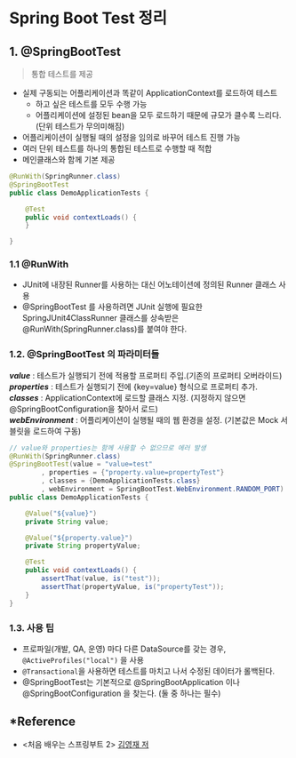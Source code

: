 # Spring Boot Test 정리

## 1. @SpringBootTest
>통합 테스트를 제공

- 실제 구동되는 어플리케이션과 똑같이 ApplicationContext를 로드하여 테스트
  - 하고 싶은 테스트를 모두 수행 가능
  - 어플리케이션에 설정된 bean을 모두 로드하기 때문에 규모가 클수록 느리다. (단위 테스트가 무의미해짐)
- 어플리케이션이 실행될 때의 설정을 임의로 바꾸어 테스트 진행 가능
- 여러 단위 테스트를 하나의 통합된 테스트로 수행할 때 적합
- 메인클래스와 함께 기본 제공

~~~java
@RunWith(SpringRunner.class)
@SpringBootTest
public class DemoApplicationTests {

	@Test
	public void contextLoads() {
	}

}
~~~

### 1.1 @RunWith
- JUnit에 내장된 Runner를 사용하는 대신 어노테이션에 정의된 Runner 클래스 사용
- @SpringBootTest 를 사용하려면 JUnit 실행에 필요한 SpringJUnit4ClassRunner 클래스를 상속받은 @RunWith(SpringRunner.class)를 붙여야 한다.

### 1.2. @SpringBootTest 의 파라미터들
***value*** : 테스트가 실행되기 전에 적용할 프로퍼티 주입.(기존의 프로퍼티 오버라이드)  
***properties*** : 테스트가 실행되기 전에 {key=value} 형식으로 프로퍼티 추가.  
***classes*** : ApplicationContext에 로드할 클래스 지정. (지정하지 않으면 @SpringBootConfiguration을 찾아서 로드)  
***webEnvironment*** : 어플리케이션이 실행될 때의 웹 환경을 설정. (기본값은 Mock 서블릿을 로드하여 구동)

~~~java
// value와 properties는 함께 사용할 수 없으므로 에러 발생
@RunWith(SpringRunner.class)
@SpringBootTest(value = "value=test"
        , properties = {"property.value=propertyTest"}
        , classes = {DemoApplicationTests.class}
        , webEnvironment = SpringBootTest.WebEnvironment.RANDOM_PORT)
public class DemoApplicationTests {

    @Value("${value}")
    private String value;

    @Value("${property.value}")
    private String propertyValue;

    @Test
    public void contextLoads() {
        assertThat(value, is("test"));
        assertThat(propertyValue, is("propertyTest"));
    }
}
~~~

### 1.3. 사용 팁
- 프로파일(개발, QA, 운영) 마다 다른 DataSource를 갖는 경우, `@ActiveProfiles("local")` 을 사용
- `@Transactional`을 사용하면 테스트를 마치고 나서 수정된 데이터가 롤백된다.
- @SpringBootTest는 기본적으로 @SpringBootApplication 이나 @SpringBootConfiguration 을 찾는다. (둘 중 하나는 필수)

## *Reference
- <처음 배우는 스프링부트 2> [김영재 저](https://github.com/young891221)
